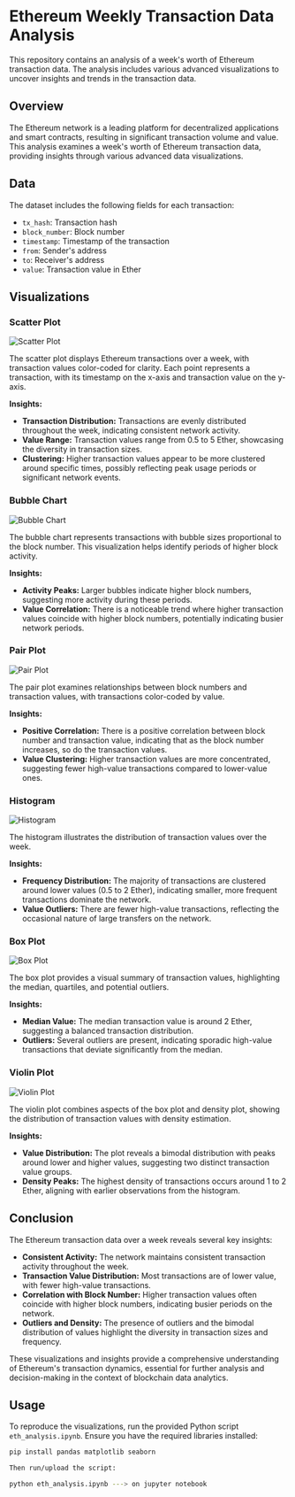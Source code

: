 # Ethereum Weekly Transaction Data Analysis

This repository contains an analysis of a week's worth of Ethereum transaction data. The analysis includes various advanced visualizations to uncover insights and trends in the transaction data.

## Overview

The Ethereum network is a leading platform for decentralized applications and smart contracts, resulting in significant transaction volume and value. This analysis examines a week's worth of Ethereum transaction data, providing insights through various advanced data visualizations.

## Data

The dataset includes the following fields for each transaction:
- `tx_hash`: Transaction hash
- `block_number`: Block number
- `timestamp`: Timestamp of the transaction
- `from`: Sender's address
- `to`: Receiver's address
- `value`: Transaction value in Ether

## Visualizations

### Scatter Plot

![Scatter Plot](scatter_plot.png)

The scatter plot displays Ethereum transactions over a week, with transaction values color-coded for clarity. Each point represents a transaction, with its timestamp on the x-axis and transaction value on the y-axis.

**Insights:**
- **Transaction Distribution:** Transactions are evenly distributed throughout the week, indicating consistent network activity.
- **Value Range:** Transaction values range from 0.5 to 5 Ether, showcasing the diversity in transaction sizes.
- **Clustering:** Higher transaction values appear to be more clustered around specific times, possibly reflecting peak usage periods or significant network events.

### Bubble Chart

![Bubble Chart](bubble_chart.png)

The bubble chart represents transactions with bubble sizes proportional to the block number. This visualization helps identify periods of higher block activity.

**Insights:**
- **Activity Peaks:** Larger bubbles indicate higher block numbers, suggesting more activity during these periods.
- **Value Correlation:** There is a noticeable trend where higher transaction values coincide with higher block numbers, potentially indicating busier network periods.

### Pair Plot

![Pair Plot](pair_plot.png)

The pair plot examines relationships between block numbers and transaction values, with transactions color-coded by value.

**Insights:**
- **Positive Correlation:** There is a positive correlation between block number and transaction value, indicating that as the block number increases, so do the transaction values.
- **Value Clustering:** Higher transaction values are more concentrated, suggesting fewer high-value transactions compared to lower-value ones.

### Histogram

![Histogram](histogram.png)

The histogram illustrates the distribution of transaction values over the week.

**Insights:**
- **Frequency Distribution:** The majority of transactions are clustered around lower values (0.5 to 2 Ether), indicating smaller, more frequent transactions dominate the network.
- **Value Outliers:** There are fewer high-value transactions, reflecting the occasional nature of large transfers on the network.

### Box Plot

![Box Plot](box_plot.png)

The box plot provides a visual summary of transaction values, highlighting the median, quartiles, and potential outliers.

**Insights:**
- **Median Value:** The median transaction value is around 2 Ether, suggesting a balanced transaction distribution.
- **Outliers:** Several outliers are present, indicating sporadic high-value transactions that deviate significantly from the median.

### Violin Plot

![Violin Plot](violin_plot.png)

The violin plot combines aspects of the box plot and density plot, showing the distribution of transaction values with density estimation.

**Insights:**
- **Value Distribution:** The plot reveals a bimodal distribution with peaks around lower and higher values, suggesting two distinct transaction value groups.
- **Density Peaks:** The highest density of transactions occurs around 1 to 2 Ether, aligning with earlier observations from the histogram.

## Conclusion

The Ethereum transaction data over a week reveals several key insights:
- **Consistent Activity:** The network maintains consistent transaction activity throughout the week.
- **Transaction Value Distribution:** Most transactions are of lower value, with fewer high-value transactions.
- **Correlation with Block Number:** Higher transaction values often coincide with higher block numbers, indicating busier periods on the network.
- **Outliers and Density:** The presence of outliers and the bimodal distribution of values highlight the diversity in transaction sizes and frequency.

These visualizations and insights provide a comprehensive understanding of Ethereum's transaction dynamics, essential for further analysis and decision-making in the context of blockchain data analytics.

## Usage

To reproduce the visualizations, run the provided Python script `eth_analysis.ipynb`. Ensure you have the required libraries installed:

```bash
pip install pandas matplotlib seaborn

Then run/upload the script:

python eth_analysis.ipynb ---> on jupyter notebook


